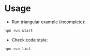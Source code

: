 
# Usage

- Run triangular example (incomplete):
```sh
npm run start
```

- Check code style:
```sh
npm run lint
```
